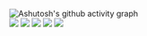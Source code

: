 ![Ashutosh's github activity graph](https://github-readme-activity-graph.vercel.app/graph?username=MegaDrage&theme=tokyo-night)\
![](https://github-profile-summary-cards.vercel.app/api/cards/profile-details?username=MegaDrage&theme=gruvbox)
![](https://github-profile-summary-cards.vercel.app/api/cards/most-commit-language?username=MegaDrage&theme=gruvbox)
![](https://github-profile-summary-cards.vercel.app/api/cards/repos-per-language?username=MegaDrage&theme=gruvbox)
![](https://github-profile-summary-cards.vercel.app/api/cards/stats?username=MegaDrage&theme=gruvbox)
![](https://github-profile-summary-cards.vercel.app/api/cards/productive-time?username=MegaDrage&theme=gruvbox)

